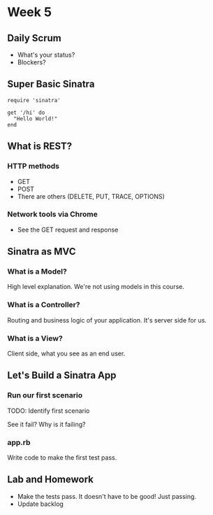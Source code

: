# Week 5

## Daily Scrum

-   What's your status?
-   Blockers?

## Super Basic Sinatra

    require 'sinatra'
    
    get '/hi' do
      "Hello World!"
    end

## What is REST?

### HTTP methods

-   GET
-   POST
-   There are others (DELETE, PUT, TRACE, OPTIONS)

### Network tools via Chrome

-   See the GET request and response

## Sinatra as MVC

### What is a Model?

High level explanation. We're not using models in this course.

### What is a Controller?

Routing and business logic of your application. It's server side for us.

### What is a View?

Client side, what you see as an end user.

## Let's Build a Sinatra App

### Run our first scenario

TODO: Identify first scenario

See it fail? Why is it failing?

### app.rb

Write code to make the first test pass.

## Lab and Homework

-   Make the tests pass. It doesn't have to be good! Just passing.
-   Update backlog
